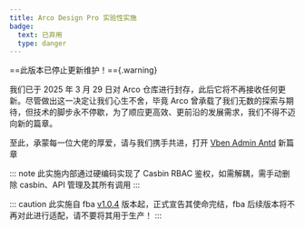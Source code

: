```yaml
---
title: Arco Design Pro 实验性实施
badge: 
  text: 已弃用
  type: danger
---
```


==此版本已停止更新维护！=={.warning}

我们已于 2025 年 3 月 29 日对 Arco 仓库进行封存，此后它将不再接收任何更新。尽管做出这一决定让我们心生不舍，毕竟 Arco
曾承载了我们无数的探索与期待，但技术的脚步永不停歇，为了顺应更高效、更前沿的发展需求，我们不得不迈向新的篇章。

至此，承蒙每一位大佬的厚爱，请与我们携手共进，打开 [Vben Admin Antd](intro.md) 新篇章

::: note
此实施内部通过硬编码实现了 Casbin RBAC 鉴权，如需解耦，需手动删除 casbin、API 管理及其所有调用
:::

::: caution
此实施自 fba [v1.0.4](../changelog.md) 版本起，正式宣告其使命完结，fba 后续版本将不再对此进行适配，请不要将其用于生产！
:::
